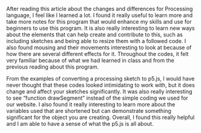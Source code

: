 After reading this article about the changes and differences for Processing language, I feel like I learned a lot. I found it really useful to learn more and take more notes for this program that would enhance my skills and use for beginners to use this program. It is also really interesting to learn new ways about the elements that can help create and contribute to this, such as including sketches and being able to resize them with a followed code. I also found mousing and their movements interesting to look at because of how there are several different effects for it. Throughout the codes, it felt very familiar because of what we had learned in class and from the previous reading about this program. 

From the examples of converting a processing sketch to p5.js, I would have never thought that these codes looked intimidating to work with, but it does change and affect your sketches significantly. It was also really interesting to see “function drawSegment” instead of the simple coding we used for our website. I also found it really interesting to learn more about the variables used that are shortened but can demonstrate something significant for the object you are creating. Overall, I found this really helpful and I am able to have a sense of what the p5.js is all about. 
